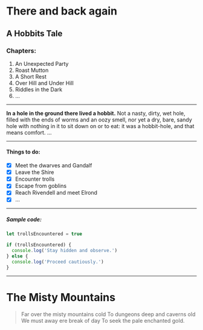 # There and back again

## A Hobbits Tale

### Chapters:

1. An Unexpected Party
2. Roast Mutton
3. A Short Rest
4. Over Hill and Under Hill
5. Riddles in the Dark
6. ...

---

**In a hole in the ground there lived a hobbit.**
Not a nasty, dirty, wet hole, filled with the ends of worms and an oozy smell, nor yet a dry, bare, sandy hole with nothing in it to sit down on or to eat: it was a hobbit-hole, and that means comfort.
...

---

#### Things to do:

- [x] Meet the dwarves and Gandalf
- [x] Leave the Shire
- [x] Encounter trolls
- [x] Escape from goblins
- [x] Reach Rivendell and meet Elrond
- [x] ...

---

##### Sample code:

```js
let trollsEncountered = true

if (trollsEncountered) {
  console.log('Stay hidden and observe.')
} else {
  console.log('Proceed cautiously.')
}
```

---

# The Misty Mountains

> Far over the misty mountains cold
> To dungeons deep and caverns old
> We must away ere break of day
> To seek the pale enchanted gold.
